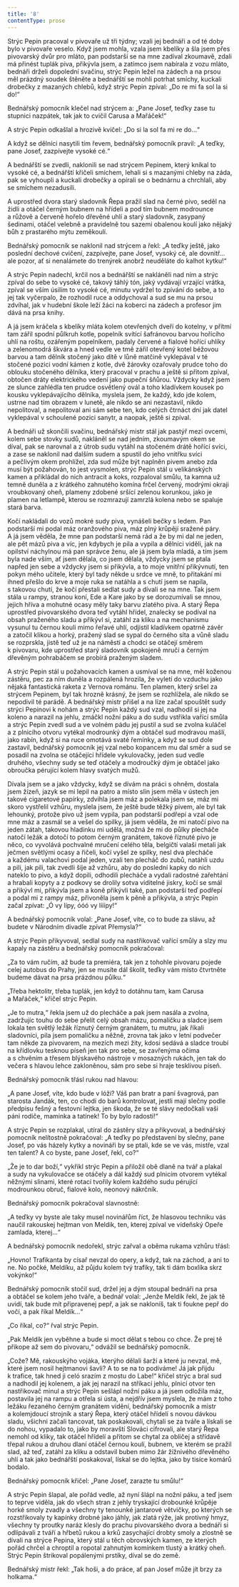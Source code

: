 ```yaml
---
title: '8'
contentType: prose
---
```


<section>

Strýc Pepin pracoval v pivovaře už tři týdny; vzali jej bednáři a od té doby bylo v pivovaře veselo. Když jsem mohla, vzala jsem kbelíky a šla jsem přes pivovarský dvůr pro mláto, pan podstarší se na mne zadíval zkoumavě, zdali má přinést tuplák piva, přikývla jsem, a zatímco jsem nabírala z vozu mláto, bednáři drželi dopolední svačinu, strýc Pepin ležel na zádech a na prsou měl prázdný soudek štěněte a bednářští se mohli potrhat smíchy, kuckali drobečky z mazaných chlebů, když strýc Pepin zpíval: „Do re mi fa sol la si do!“

Bednářský pomocník klečel nad strýcem a: „Pane Josef, teďky zase tu stupnici nazpátek, tak jak to cvičil Carusa a Mařáček!“

A strýc Pepin odkašlal a hrozivě kvičel: „Do si la sol fa mi re do…“

A když se dělníci nasytili tím řevem, bednářský pomocník pravil: „A teďky, pane Josef, zazpívejte vysoké cé.“

A bednářští se zvedli, naklonili se nad strýcem Pepinem, který kníkal to vysoké cé, a bednářští křičeli smíchem, lehali si s mazanými chleby na záda, pak se vyhoupli a kuckali drobečky a opírali se o bednárnu a chrchlali, aby se smíchem nezadusili.

A uprostřed dvora starý sladovník Řepa pražil slad na černé pivo, seděl na židli a otáčel černým bubnem na hřídeli a pod tím bubnem modrounce a růžově a červeně hořelo dřevěné uhlí a starý sladovník, zasypaný šedinami, otáčel velebně a pravidelně tou sazemi obalenou koulí jako nějaký bůh z prastarého mýtu zeměkoulí.

Bednářský pomocník se naklonil nad strýcem a řekl: „A teďky ještě, jako poslední dechové cvičení, zazpívejte, pane Josef, vysoký cé, ale dovnitř… ale pozor, ať si nenalámete do trenýrek anobrž neuděláte do kalhot kytku!“

A strýc Pepin nadechl, krčil nos a bednářští se nakláněli nad ním a strýc zpíval do sebe to vysoké cé, takový táhlý tón, jaký vydávají vrzající vrátka, zpíval se vším úsilím to vysoké cé, minutu vydržel to zpívání do sebe, a to jej tak vyčerpalo, že rozhodil ruce a oddychoval a sud se mu na prsou zdvíhal, jak v hudební škole leží žáci na koberci na zádech a profesor jim dává na prsa knihy.

A já jsem kráčela s kbelíky mláta kolem otevřených dveří do kotelny, v přítmí tam zářil spodní půlkruh kotle, popelník svítící šafránovou barvou hořícího uhlí na roštu, ozářeným popelníkem, padaly červené a fialové hořící uhlíky a zelenomodrá škvára a hned vedle ve tmě zářil otevřený kotel béžovou barvou a tam dělník stočený jako dítě v lůně matčině vyklepával v té stočené pozici vodní kámen z kotle, dvě žárovky ozařovaly prudce toho do oblouku stočeného dělníka, který pracoval v prachu a ještě si přitom zpíval, obtočen dráty elektrického vedení jako pupeční šňůrou. Vždycky když jsem ze slunce zahlédla ten prudce osvětlený ovál a toho kladívkem kousek po kousku vyklepávajícího dělníka, myslela jsem, že každý, kdo jde kolem, ustrne nad tím obrazem v lunetě, ale nikdo se ani nezastavil, nikdo nepolitoval, a nepolitoval ani sám sebe ten, kdo celých čtrnáct dní jak datel vyklepával v schoulené pozici sanytr, a naopak, ještě si zpíval.

A bednáři už skončili svačinu, bednářský mistr stál jak pastýř mezi ovcemi, kolem sebe stovky sudů, nakláněl se nad jedním, zkoumavým okem se díval, pak se narovnal a z útrob sudu vytáhl na stočeném drátě hořící svíci, a zase se naklonil nad dalším sudem a spustil do jeho vnitřku svíci a pečlivým okem prohlížel, zda sud může být naplněn pivem anebo zda musí být požahován, to jest vysmolen, strýc Pepin stál u velikánských kamen a přikládal do nich antracit a koks, rozpaloval smůlu, ta kamna už temně duněla a z krátkého zahnutého komína frčel červený, modrými okraji vroubkovaný oheň, plameny zdobené sršící zelenou korunkou, jako je plamen na letlampě, kterou se rozmrazují zamrzlá kolena nebo se spaluje stará barva.

Kočí nakládali do vozů mokré sudy piva, vynášeli bečky s ledem. Pan podstarší mi podal máz oranžového piva, máz plný krůpějí sražené páry. A já jsem věděla, že mne pan podstarší nemá rád a že by mi dal ne jeden, ale pět mázů piva a víc, jen kdybych je pila a vypila a dělníci viděli, jak na opilství náchylnou má pan správce ženu, ale já jsem byla mladá, a tím jsem byla nade vším, ať jsem dělala, co jsem dělala, vždycky jsem se ptala napřed jen sebe a vždycky jsem si přikývla, a to moje vnitřní přikývnutí, ten pokyn mého učitele, který byl tady někde u srdce ve mně, to přitakání mi ihned přešlo do krve a moje ruka se natáhla a s chutí jsem se napila, s takovou chutí, že kočí přestali sedlat sudy a dívali se na mne. Tak jsem stála u rampy, stranou koní, Ede a Kare jako by se dorozumívali se mnou, jejich hříva a mohutné ocasy měly taky barvu zlatého piva. A starý Řepa uprostřed pivovarského dvora teď vytáhl hřídel, znalecky se podíval na obsah praženého sladu a přikývl si, zatáhl za kliku a na mechanismu vysunul tu černou kouli mimo řeřavé uhlí, odjistil kladívkem opatrně závěr a zatočil klikou a horký, pražený slad se sypal do černého síta a vůně sladu se rozprskla, jistě teď už je na náměstí a chodci se otáčejí směrem k pivovaru, kde uprostřed starý sladovník spokojeně mručí a černým dřevěným pohrabáčem se probírá praženým sladem.

A strýc Pepin stál u požahovacích kamen a usmíval se na mne, měl koženou zástěru, pec za ním duněla a rozpálená hrozila, že vyletí do vzduchu jako nějaká fantastická raketa z Vernova románu. Ten plamen, který sršel za strýcem Pepinem, byl tak hrozně krásný, že jsem se rozhlížela, ale nikdo se nepodivil té parádě. A bednářský mistr přišel a na líze začal spouštět sudy strýci Pepinovi k nohám a strýc Pepin každý sud vzal, nadhodil si jej na koleno a narazil na jehlu, zmáčkl nožní páku a do sudu vstřikla vařící smůla a strýc Pepin zvedl sud a ve volném pádu jej pustil a sud se zvolna kuláčel a z plnicího otvoru vytékal modrounký dým a obtáčel sud modravou mašlí, jako rabín, když si na ruce omotává svaté řemínky, a když se sud dole zastavil, bednářský pomocník jej vzal nebo kopancem mu dal směr a sud se posadil na zvolna se otáčející hřídele vykulovačky, jeden sud vedle druhého, všechny sudy se teď otáčely a modroučký dým je obtáčel jako obroučka pérující kolem hlavy svatých mužů.

Dívala jsem se a jako vždycky, když se dívám na práci s ohněm, dostala jsem žízeň, jazyk se mi lepil na patro a místo slin jsem měla v ústech jen takové cigaretové papírky, zdvihla jsem máz a polekala jsem se, máz mi skoro vystřelil vzhůru, myslela jsem, že ještě bude těžký pivem, ale byl tak lehounký, protože pivo už jsem vypila, pan podstarší podřepí a vzal ode mne máz a zasmál se a vešel do spilky, já jsem věděla, že mi natočí pivo na jeden zátah, takovou hladinku mi udělá, možná že mi do půlky plecháče natočí ležák a dotočí to potom černým granátem, takové říznuté pivo je něco, co vyvolává pochvalné mručení celého těla, belgičtí valaši metali jak ječmen světlými ocasy a řičeli, kočí vyšel ze spilky, nesl dva plecháče a každému valachovi podal jeden, vzali ten plecháč do zubů, natáhli uzdu a pili, jak pili, tak zvedli šíje až vzhůru, aby do poslední kapky do nich nateklo to pivo, a když dopili, odhodili plecháče a vydali radostné zařehtání a hrabali kopyty a z podkovy se drolily sotva viditelné jiskry, kočí se smál a přikývl mi, přikývla jsem a koně přikývli také, pan podstarší teď podřepí a podal mi z rampy máz, přivoněla jsem k pěně a přikývla, a strýc Pepin začal zpívat: „Ó vy lípy, óóó vy lííípy!“

A bednářský pomocník volal: „Pane Josef, víte, co to bude za slávu, až budete v Národním divadle zpívat Přemysla?“

A strýc Pepin přikyvoval, sedlal sudy na nastřikovač vařící smůly a slzy mu kapaly na zástěru a bednářský pomocník pokračoval:

„Za to vám ručím, až bude ta premiéra, tak jen z tohohle pivovaru pojede celej autobus do Prahy, jen se musíte dál školit, teďky vám místo čtvrtněte budeme dávat na prsa prázdnou půlku.“

„Třeba hektolitr, třeba tuplák, jen když to dotáhnu tam, kam Carusa a Mařáček,“ křičel strýc Pepin.

„Je to mutra,“ řekla jsem už do plecháče a pak jsem nasála a zvolna, zadržujíc touhu do sebe přelít celý obsah mázu, pomaličku a sladce jsem lokala ten světlý ležák říznutý černým granátem, tu mutru, jak říkali sladovníci, pila jsem pomaličku a něžně, zrovna tak jako v letní podvečer tam někde za pivovarem, na mezích mezi žity, kdosi sedává a sladce troubí na křídlovku tesknou píseň jen tak pro sebe, se zavřenýma očima a s chvěním a třesem blýskavého nástroje v mosazných rukách, jen tak do večera s hlavou lehce zakloněnou, sám pro sebe si hraje tesklivou píseň.

Bednářský pomocník třásl rukou nad hlavou:

„A pane Josef, víte, kdo bude v lóži? Váš pan bratr a paní švagrová, pan starosta Jandák, ten, co chodí do barů kontrolovat, jestli mají slečny podle předpisu fešný a festovní lejtka, jen škoda, že se té slávy nedočkali vaši páni rodiče, maminka a tatínek! To by bylo radosti!“

A strýc Pepin se rozplakal, utíral do zástěry slzy a přikyvoval, a bednářský pomocník nelítostně pokračoval: „A teďky po představení by slečny, pane Josef, po vás házely kytky a novináři by se ptali, kde se ve vás, mistře, vzal ten talent? A co byste, pane Josef, řekl, co?“

„Že je to dar boží,“ vykřikl strýc Pepin a přiložil obě dlaně na tvář a plakal a sudy na vykulovačce se otáčely a dál každý sud plnicím otvorem vytékal něžnými slinami, které rotací tvořily kolem každého sudu pérující modrounkou obruč, fialové kolo, neonový nákrčník.

Bednářský pomocník pokračoval slavnostně:

„A teďky vy byste ale taky musel novinářům říct, že hlasovou techniku vás naučil rakouskej hejtman von Meldik, ten, kterej zpíval ve vídeňský Opeře zamlada, kterej…“

A bednářský pomocník nedořekl, strýc zařval a oběma rukama vzhůru třásl:

„Hovno! Trafikanta by císař nevzal do opery, a když, tak na záchod, a ani to ne. No počké, Meldíku, až půjdu kolem tvý trafiky, tak ti dám boxlíka skrz vokýnko!“

Bednářský pomocník stočil sud, držel jej a dým stoupal bednáři na prsa a obtáčel se kolem jeho tváře, a bednář volal: „Jenže Meldík řekl, že jak tě uvidí, tak bude mít připravenej pepř, a jak se nakloníš, tak ti foukne pepř do vočí, a pak říkal Meldík…“

„Co říkal, co?“ řval strýc Pepin.

„Pak Meldík jen vyběhne a bude si moct dělat s tebou co chce. Že prej tě přikope až sem do pivovaru,“ odvážil se bednářský pomocník.

„Cože? Mě, rakouskýho vojáka, kterýho dělali šarží a které ju nevzal, mě, které jsem nosil hejtmanovi šavli? A to se na to podíváme! Já jak přijdu k trafice, tak hned ji celó srazím z mostu do Labe!“ křičel strýc a bral sud a nadhodil jej kolenem, a jak jej narazil na stříkací jehlu, plnicí otvor ten nastřikovač minul a strýc Pepin sešlápl nožní páku a já jsem odložila máz, postavila jej na rampu a otřela si ústa, a nejdřív jsem myslela, že mám z toho ležáku řezaného černým granátem vidění, bednářský pomocník a mistr a kolemjdoucí strojník a starý Řepa, který otáčel hřídelí s novou dávkou sladu, všichni začali tancovat, tak poskakovali, chytali se za tváře a lískali se do nohou, vypadalo to, jako by moravští Slováci cifrovali, ale starý Řepa nemohl od kliky, tak otáčel hřídelí a přitom se chytal za obličej a střídavě třepal rukou a druhou dlaní otáčel černou koulí, bubnem, ve kterém se pražil slad, až teď, zatáhl za kliku a odstavil buben mimo žár žížnivého dřevěného uhlí a tak jako bednářští poskakoval, lískal se do lejtka, jako by tisíce komárů bodalo.

Bednářský pomocník křičel: „Pane Josef, zarazte tu smůlu!“

A strýc Pepin šlapal, ale pořád vedle, až nyní šlápl na nožní páku, a teď jsem to teprve viděla, jak do všech stran z jehly tryskající drobounké krůpěje horké smoly zvadly a všechny ty tenounké jantarové větvičky, po kterých se rozstřikovaly ty kapínky drobné jako jáhly, jak zlatá rýže, jak protivný hmyz, všechny ty proutky naráz klesly do prachu pivovarského dvora a bednáři si odlípávali z tváří a hřbetů rukou a krků zasychající drobty smoly a zlostně se dívali na strýce Pepina, který stál u těch obrovských kamen, ze kterých pořád chrčel a chroptil a ropotal zahnutým komínkem tlustý a krátký oheň. Strýc Pepin štrikoval popálenými prstíky, díval se do země.

Bednářský mistr řekl: „Tak hoši, a do práce, ať pan Josef může jít brzy za holkama.“

</section>
